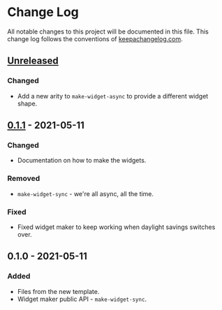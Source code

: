 # Change Log
All notable changes to this project will be documented in this file. This change log follows the conventions of [keepachangelog.com](http://keepachangelog.com/).

## [Unreleased]
### Changed
- Add a new arity to `make-widget-async` to provide a different widget shape.

## [0.1.1] - 2021-05-11
### Changed
- Documentation on how to make the widgets.

### Removed
- `make-widget-sync` - we're all async, all the time.

### Fixed
- Fixed widget maker to keep working when daylight savings switches over.

## 0.1.0 - 2021-05-11
### Added
- Files from the new template.
- Widget maker public API - `make-widget-sync`.

[Unreleased]: https://github.com/your-name/aeons-end/compare/0.1.1...HEAD
[0.1.1]: https://github.com/your-name/aeons-end/compare/0.1.0...0.1.1
